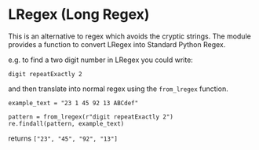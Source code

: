 # LRegex (Long Regex)

This is an alternative to regex which avoids the cryptic strings. The module provides a function to convert LRegex into Standard Python Regex.

e.g. to find a two digit number in LRegex you could write:

```
digit repeatExactly 2
```

and then translate into normal regex using the ```from_lregex``` function.

```
example_text = "23 1 45 92 13 ABCdef"

pattern = from_lregex(r"digit repeatExactly 2")
re.findall(pattern, example_text)
```
returns
```["23", "45", "92", "13"]```